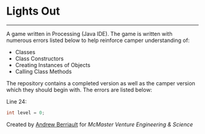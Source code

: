 # Lights Out
---
A game written in Processing (Java IDE). The game is written with numerous errors listed below to help reinforce camper understanding of:
- Classes
- Class Constructors
- Creating Instances of Objects
- Calling Class Methods

The repository contains a completed version as well as the camper version which they should begin with. The errors are listed below:

Line 24: 
```Java
int level = 0;                                                           // Level should be 0
```



Created by [Andrew Berriault](https://github.com/ABerriault) for *McMaster Venture Engineering & Science*
